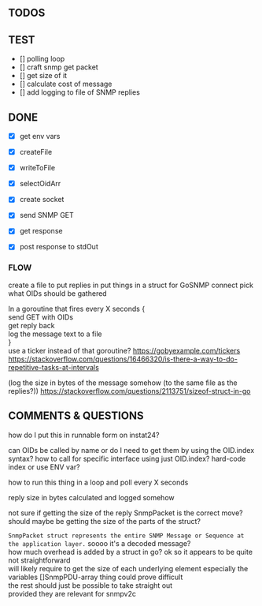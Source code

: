 ## TODOS


## TEST

* [] polling loop
* [] craft snmp get packet
* [] get size of it
* [] calculate cost of message
* [] add logging to file of SNMP replies

## DONE

* [x] get env vars
* [x] createFile
* [x] writeToFile
* [x] selectOidArr
* [x] create socket
* [x] send SNMP GET
* [x] get response
* [x] post response to stdOut


### FLOW

create a file to put replies in
put things in a struct for GoSNMP
connect
pick what OIDs should be gathered

In a goroutine that fires every X seconds {  
  send GET with OIDs  
  get reply back  
  log the message text to a file  
}  
use a ticker instead of that goroutine? https://gobyexample.com/tickers
https://stackoverflow.com/questions/16466320/is-there-a-way-to-do-repetitive-tasks-at-intervals

(log the size in bytes of the message somehow (to the same file as the replies?))
https://stackoverflow.com/questions/2113751/sizeof-struct-in-go

## COMMENTS & QUESTIONS

how do I put this in runnable form on instat24?

can OIDs be called by name or do I need to get them by using the OID.index syntax?
how to call for specific interface using just OID.index? hard-code index or use ENV var?

how to run this thing in a loop and poll every X seconds

reply size in bytes calculated and logged somehow

not sure if getting the size of the reply SnmpPacket is the correct move?
should maybe be getting the size of the parts of the struct?

`SnmpPacket struct represents the entire SNMP Message or Sequence at the application layer.`
soooo it's a decoded message?  
how much overhead is added by a struct in go?
ok so it appears to be quite not straightforward  
will likely require to get the size of each underlying element
especially the variables []SnmpPDU-array thing could prove difficult  
the rest should just be possible to take straight out  
provided they are relevant for snmpv2c
